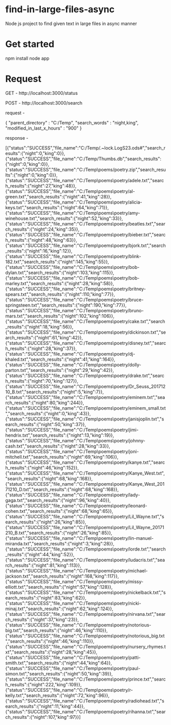 # find-in-large-files-async
Node js project to find given text in large files in async manner

# Get started

npm install
node app

# Request

GET - http://localhost:3000/status

POST - http://localhost:3000/search

request - 

{
	"parent_directory" : "C:/Temp",
	"search_words" : "night,king",
	"modified_in_last_x_hours" : "900"
}

response -

[{"status":"SUCCESS","file_name":"C:/Temp/.~lock.LogS23.ods#","search_results":{"night":0,"king":0}},{"status":"SUCCESS","file_name":"C:/Temp/Thumbs.db","search_results":{"night":0,"king":0}},{"status":"SUCCESS","file_name":"C:/Temp\\poems/poetry.zip","search_results":{"night":0,"king":0}},{"status":"SUCCESS","file_name":"C:/Temp\\poems\\poetry/adele.txt","search_results":{"night":27,"king":48}},{"status":"SUCCESS","file_name":"C:/Temp\\poems\\poetry/al-green.txt","search_results":{"night":41,"king":28}},{"status":"SUCCESS","file_name":"C:/Temp\\poems\\poetry/alicia-keys.txt","search_results":{"night":64,"king":71}},{"status":"SUCCESS","file_name":"C:/Temp\\poems\\poetry/amy-winehouse.txt","search_results":{"night":52,"king":33}},{"status":"SUCCESS","file_name":"C:/Temp\\poems\\poetry/beatles.txt","search_results":{"night":24,"king":35}},{"status":"SUCCESS","file_name":"C:/Temp\\poems\\poetry/bieber.txt","search_results":{"night":48,"king":63}},{"status":"SUCCESS","file_name":"C:/Temp\\poems\\poetry/bjork.txt","search_results":{"night":16,"king":12}},{"status":"SUCCESS","file_name":"C:/Temp\\poems\\poetry/blink-182.txt","search_results":{"night":145,"king":55}},{"status":"SUCCESS","file_name":"C:/Temp\\poems\\poetry/bob-dylan.txt","search_results":{"night":103,"king":115}},{"status":"SUCCESS","file_name":"C:/Temp\\poems\\poetry/bob-marley.txt","search_results":{"night":28,"king":58}},{"status":"SUCCESS","file_name":"C:/Temp\\poems\\poetry/britney-spears.txt","search_results":{"night":110,"king":77}},{"status":"SUCCESS","file_name":"C:/Temp\\poems\\poetry/bruce-springsteen.txt","search_results":{"night":190,"king":77}},{"status":"SUCCESS","file_name":"C:/Temp\\poems\\poetry/bruno-mars.txt","search_results":{"night":102,"king":106}},{"status":"SUCCESS","file_name":"C:/Temp\\poems\\poetry/cake.txt","search_results":{"night":18,"king":56}},{"status":"SUCCESS","file_name":"C:/Temp\\poems\\poetry/dickinson.txt","search_results":{"night":61,"king":42}},{"status":"SUCCESS","file_name":"C:/Temp\\poems\\poetry/disney.txt","search_results":{"night":28,"king":37}},{"status":"SUCCESS","file_name":"C:/Temp\\poems\\poetry/dj-khaled.txt","search_results":{"night":41,"king":164}},{"status":"SUCCESS","file_name":"C:/Temp\\poems\\poetry/dolly-parton.txt","search_results":{"night":29,"king":42}},{"status":"SUCCESS","file_name":"C:/Temp\\poems\\poetry/drake.txt","search_results":{"night":70,"king":127}},{"status":"SUCCESS","file_name":"C:/Temp\\poems\\poetry/Dr_Seuss_20171210_B.txt","search_results":{"night":5,"king":7}},{"status":"SUCCESS","file_name":"C:/Temp\\poems\\poetry/eminem.txt","search_results":{"night":80,"king":244}},{"status":"SUCCESS","file_name":"C:/Temp\\poems\\poetry/eminem_small.txt","search_results":{"night":0,"king":43}},{"status":"SUCCESS","file_name":"C:/Temp\\poems\\poetry/janisjoplin.txt","search_results":{"night":50,"king":37}},{"status":"SUCCESS","file_name":"C:/Temp\\poems\\poetry/jimi-hendrix.txt","search_results":{"night":13,"king":19}},{"status":"SUCCESS","file_name":"C:/Temp\\poems\\poetry/johnny-cash.txt","search_results":{"night":28,"king":33}},{"status":"SUCCESS","file_name":"C:/Temp\\poems\\poetry/joni-mitchell.txt","search_results":{"night":69,"king":106}},{"status":"SUCCESS","file_name":"C:/Temp\\poems\\poetry/kanye.txt","search_results":{"night":46,"king":152}},{"status":"SUCCESS","file_name":"C:/Temp\\poems\\poetry/Kanye_West.txt","search_results":{"night":68,"king":168}},{"status":"SUCCESS","file_name":"C:/Temp\\poems\\poetry/Kanye_West_20171210_D.txt","search_results":{"night":68,"king":168}},{"status":"SUCCESS","file_name":"C:/Temp\\poems\\poetry/lady-gaga.txt","search_results":{"night":96,"king":40}},{"status":"SUCCESS","file_name":"C:/Temp\\poems\\poetry/leonard-cohen.txt","search_results":{"night":68,"king":65}},{"status":"SUCCESS","file_name":"C:/Temp\\poems\\poetry/Lil_Wayne.txt","search_results":{"night":26,"king":85}},{"status":"SUCCESS","file_name":"C:/Temp\\poems\\poetry/Lil_Wayne_20171210_B.txt","search_results":{"night":26,"king":85}},{"status":"SUCCESS","file_name":"C:/Temp\\poems\\poetry/lin-manuel-miranda.txt","search_results":{"night":3,"king":28}},{"status":"SUCCESS","file_name":"C:/Temp\\poems\\poetry/lorde.txt","search_results":{"night":44,"king":52}},{"status":"SUCCESS","file_name":"C:/Temp\\poems\\poetry/ludacris.txt","search_results":{"night":81,"king":113}},{"status":"SUCCESS","file_name":"C:/Temp\\poems\\poetry/michael-jackson.txt","search_results":{"night":168,"king":117}},{"status":"SUCCESS","file_name":"C:/Temp\\poems\\poetry/missy-elliott.txt","search_results":{"night":57,"king":128}},{"status":"SUCCESS","file_name":"C:/Temp\\poems\\poetry/nickelback.txt","search_results":{"night":83,"king":62}},{"status":"SUCCESS","file_name":"C:/Temp\\poems\\poetry/nicki-minaj.txt","search_results":{"night":62,"king":124}},{"status":"SUCCESS","file_name":"C:/Temp\\poems\\poetry/nirvana.txt","search_results":{"night":37,"king":23}},{"status":"SUCCESS","file_name":"C:/Temp\\poems\\poetry/notorious-big.txt","search_results":{"night":46,"king":110}},{"status":"SUCCESS","file_name":"C:/Temp\\poems\\poetry/notorious_big.txt","search_results":{"night":46,"king":110}},{"status":"SUCCESS","file_name":"C:/Temp\\poems\\poetry/nursery_rhymes.txt","search_results":{"night":28,"king":45}},{"status":"SUCCESS","file_name":"C:/Temp\\poems\\poetry/patti-smith.txt","search_results":{"night":44,"king":64}},{"status":"SUCCESS","file_name":"C:/Temp\\poems\\poetry/paul-simon.txt","search_results":{"night":50,"king":39}},{"status":"SUCCESS","file_name":"C:/Temp\\poems\\poetry/prince.txt","search_results":{"night":222,"king":109}},{"status":"SUCCESS","file_name":"C:/Temp\\poems\\poetry/r-kelly.txt","search_results":{"night":72,"king":96}},{"status":"SUCCESS","file_name":"C:/Temp\\poems\\poetry/radiohead.txt","search_results":{"night":11,"king":44}},{"status":"SUCCESS","file_name":"C:/Temp\\poems\\poetry/rihanna.txt","search_results":{"night":107,"king":97}}]
